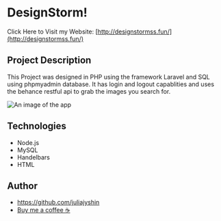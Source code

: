 
# DesignStorm!

Click Here to Visit my Website: [http://designstormss.fun/](http://designstormss.fun/)

## Project Description

This Project was designed in PHP using the framework Laravel and SQL using phpmyadmin database. It has login and logout capablities and uses the behance restful api to grab the images you search for.

![An image of the app](http://blaijonheads.com/images/macbook3.jpg)

## Technologies
* Node.js
* MySQL
* Handelbars
* HTML

## Author
* https://github.com/juliajyshin
* [Buy me a coffee ☕️](https://ko-fi.com/juliajverie)
